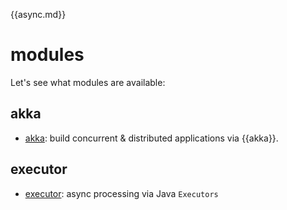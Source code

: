 {{async.md}}

# modules

Let's see what modules are available:

## akka

* [akka](/doc/akka): build concurrent & distributed applications via {{akka}}.

## executor

* [executor](/doc/executor): async processing via Java ```Executors```
